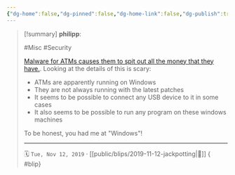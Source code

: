 ```yaml
---
{"dg-home":false,"dg-pinned":false,"dg-home-link":false,"dg-publish":true,"type":"blip","created-date":"2019-11-12T00:00:00","disabled rules":["yaml-title","yaml-title-alias","file-name-heading"],"title":"philipp @ 2019-11-12","dg-permalink":"2019/11/12/jackpotting/","updated-date":"2025-04-30T22:27:35","dg-path":"blips/2019-11-12-jackpotting.md","permalink":"/2019/11/12/jackpotting/","dgPassFrontmatter":true,"created":"2019-11-12T00:00:00","updated":"2025-04-30T22:27:35"}
---
```


> [!summary] **philipp**:
>
> #Misc #Security
>
> [Malware for ATMs causes them to spit out all the money that they
> have.](https://www.tagesschau.de/investigativ/br-recherche/geldautomaten-cyberkriminalitaet-101.html).
> Looking at the details of this is scary:
>
> - ATMs are apparently running on Windows
> - They are not always running with the latest patches
> - It seems to be possible to connect any USB device to it in some cases
> - It also seems to be possible to run any program on these windows machines
> 
> To be honest, you had me at "Windows"!
> - - -
>
> 🗓️ `Tue, Nov 12, 2019` · [[public/blips/2019-11-12-jackpotting\|🔗]]
{ #blip}

